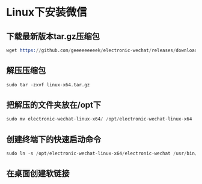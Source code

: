 # Linux下安装微信

## 下载最新版本tar.gz压缩包

```s
wget https://github.com/geeeeeeeeek/electronic-wechat/releases/download/V2.0/linux-x64.tar.gz
```

## 解压压缩包

```s
sudo tar -zxvf linux-x64.tar.gz
```

## 把解压的文件夹放在/opt下

```s
sudo mv electronic-wechat-linux-x64/ /opt/electronic-wechat-linux-x64
```

## 创建终端下的快速启动命令

```s
sudo ln -s /opt/electronic-wechat-linux-x64/electronic-wechat /usr/bin/electronic-wechat
```

## 在桌面创建软链接

